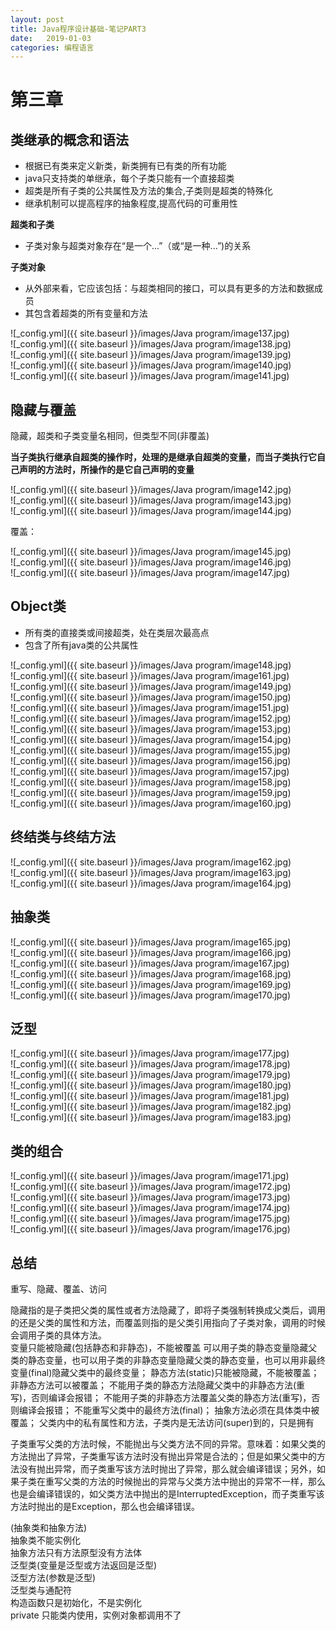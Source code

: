 ```yaml
---
layout: post
title: Java程序设计基础-笔记PART3
date:   2019-01-03
categories: 编程语言
---
```


# 第三章

## 类继承的概念和语法    

+ 根据已有类来定义新类，新类拥有已有类的所有功能    
+ java只支持类的单继承，每个子类只能有一个直接超类   
+ 超类是所有子类的公共属性及方法的集合,子类则是超类的特殊化  
+ 继承机制可以提高程序的抽象程度,提高代码的可重用性


**超类和子类**  
+ 子类对象与超类对象存在“是一个...”（或“是一种...”)的关系  

**子类对象**  
+ 从外部来看，它应该包括：与超类相同的接口，可以具有更多的方法和数据成员  
+ 其包含着超类的所有变量和方法  


![_config.yml]({{ site.baseurl }}/images/Java program/image137.jpg)   
![_config.yml]({{ site.baseurl }}/images/Java program/image138.jpg)   
![_config.yml]({{ site.baseurl }}/images/Java program/image139.jpg)   
![_config.yml]({{ site.baseurl }}/images/Java program/image140.jpg)   
![_config.yml]({{ site.baseurl }}/images/Java program/image141.jpg)     

## 隐藏与覆盖  

隐藏，超类和子类变量名相同，但类型不同(非覆盖)

**当子类执行继承自超类的操作时，处理的是继承自超类的变量，而当子类执行它自己声明的方法时，所操作的是它自己声明的变量**  

![_config.yml]({{ site.baseurl }}/images/Java program/image142.jpg)   
![_config.yml]({{ site.baseurl }}/images/Java program/image143.jpg)   
![_config.yml]({{ site.baseurl }}/images/Java program/image144.jpg)   

覆盖：  

![_config.yml]({{ site.baseurl }}/images/Java program/image145.jpg)    
![_config.yml]({{ site.baseurl }}/images/Java program/image146.jpg)   
![_config.yml]({{ site.baseurl }}/images/Java program/image147.jpg) 

## Object类  

+ 所有类的直接类或间接超类，处在类层次最高点   
+ 包含了所有java类的公共属性  

![_config.yml]({{ site.baseurl }}/images/Java program/image148.jpg)   
![_config.yml]({{ site.baseurl }}/images/Java program/image161.jpg)  
![_config.yml]({{ site.baseurl }}/images/Java program/image149.jpg)   
![_config.yml]({{ site.baseurl }}/images/Java program/image150.jpg)   
![_config.yml]({{ site.baseurl }}/images/Java program/image151.jpg)   
![_config.yml]({{ site.baseurl }}/images/Java program/image152.jpg)   
![_config.yml]({{ site.baseurl }}/images/Java program/image153.jpg)   
![_config.yml]({{ site.baseurl }}/images/Java program/image154.jpg)   
![_config.yml]({{ site.baseurl }}/images/Java program/image155.jpg)   
![_config.yml]({{ site.baseurl }}/images/Java program/image156.jpg)  
![_config.yml]({{ site.baseurl }}/images/Java program/image157.jpg)  
![_config.yml]({{ site.baseurl }}/images/Java program/image158.jpg)  
![_config.yml]({{ site.baseurl }}/images/Java program/image159.jpg)   
![_config.yml]({{ site.baseurl }}/images/Java program/image160.jpg)   


## 终结类与终结方法   

  
![_config.yml]({{ site.baseurl }}/images/Java program/image162.jpg)   
![_config.yml]({{ site.baseurl }}/images/Java program/image163.jpg)   
![_config.yml]({{ site.baseurl }}/images/Java program/image164.jpg)   


## 抽象类   
  
![_config.yml]({{ site.baseurl }}/images/Java program/image165.jpg)   
![_config.yml]({{ site.baseurl }}/images/Java program/image166.jpg)   
![_config.yml]({{ site.baseurl }}/images/Java program/image167.jpg)   
![_config.yml]({{ site.baseurl }}/images/Java program/image168.jpg)   
![_config.yml]({{ site.baseurl }}/images/Java program/image169.jpg)   
![_config.yml]({{ site.baseurl }}/images/Java program/image170.jpg) 

## 泛型  

![_config.yml]({{ site.baseurl }}/images/Java program/image177.jpg)    
![_config.yml]({{ site.baseurl }}/images/Java program/image178.jpg)    
![_config.yml]({{ site.baseurl }}/images/Java program/image179.jpg)  
![_config.yml]({{ site.baseurl }}/images/Java program/image180.jpg)    
![_config.yml]({{ site.baseurl }}/images/Java program/image181.jpg)    
![_config.yml]({{ site.baseurl }}/images/Java program/image182.jpg)  
![_config.yml]({{ site.baseurl }}/images/Java program/image183.jpg)    
 

## 类的组合  

![_config.yml]({{ site.baseurl }}/images/Java program/image171.jpg)    
![_config.yml]({{ site.baseurl }}/images/Java program/image172.jpg)    
![_config.yml]({{ site.baseurl }}/images/Java program/image173.jpg)    
![_config.yml]({{ site.baseurl }}/images/Java program/image174.jpg)    
![_config.yml]({{ site.baseurl }}/images/Java program/image175.jpg)    
![_config.yml]({{ site.baseurl }}/images/Java program/image176.jpg)    


## 总结

重写、隐藏、覆盖、访问

隐藏指的是子类把父类的属性或者方法隐藏了，即将子类强制转换成父类后，调用的还是父类的属性和方法，而覆盖则指的是父类引用指向了子类对象，调用的时候会调用子类的具体方法。   
变量只能被隐藏(包括静态和非静态)，不能被覆盖
可以用子类的静态变量隐藏父类的静态变量，也可以用子类的非静态变量隐藏父类的静态变量，也可以用非最终变量(final)隐藏父类中的最终变量；
静态方法(static)只能被隐藏，不能被覆盖；
非静态方法可以被覆盖；
不能用子类的静态方法隐藏父类中的非静态方法(重写)，否则编译会报错；
不能用子类的非静态方法覆盖父类的静态方法(重写)，否则编译会报错；
不能重写父类中的最终方法(final)；
抽象方法必须在具体类中被覆盖；
父类内中的私有属性和方法，子类内是无法访问(super)到的，只是拥有   

子类重写父类的方法时候，不能抛出与父类方法不同的异常。意味着：如果父类的方法抛出了异常，子类重写该方法时没有抛出异常是合法的；但是如果父类中的方法没有抛出异常，而子类重写该方法时抛出了异常，那么就会编译错误；另外，如果子类在重写父类的方法的时候抛出的异常与父类方法中抛出的异常不一样，那么也是会编译错误的，如父类方法中抛出的是InterruptedException，而子类重写该方法时抛出的是Exception，那么也会编译错误。   

(抽象类和抽象方法)  
抽象类不能实例化  
抽象方法只有方法原型没有方法体  
泛型类(变量是泛型或方法返回是泛型)  
泛型方法(参数是泛型)   
泛型类与通配符    
构造函数只是初始化，不是实例化   
private 只能类内使用，实例对象都调用不了



